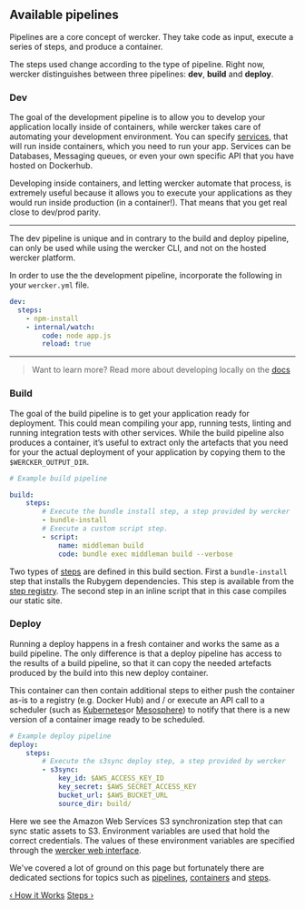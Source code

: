 ## Available pipelines

Pipelines are a core concept of wercker. They take code as input, execute a
series of steps, and produce a container. 

The steps used change according to the type of pipeline. Right now, wercker
distinguishes between three pipelines: **dev**, **build** and **deploy**.

### Dev

The goal of the development pipeline is to allow you to develop your
application locally inside of containers, while wercker takes care of
automating your development environment. You can specify
[services](/learn/containers/services.html), that will run inside containers,
which you need to run your app. Services can be Databases, Messaging queues, or
even your own specific API that you have hosted on Dockerhub. 

Developing inside containers, and letting wercker automate that process, is
extremely useful because it allows you to execute your applications as they
would run inside production (in a container!). That means that you get real
close to dev/prod parity. 

---
The dev pipeline is unique and in contrary to the build and deploy pipeline,
can only be used while using the wercker CLI, and not on the hosted wercker
platform.

In order to use the the development pipeline, incorporate the following in your
`wercker.yml` file.

```yaml
dev:
  steps:
    - npm-install
    - internal/watch:
        code: node app.js
        reload: true
```

- - -
> Want to learn more? Read more about developing locally on the
> [docs](/cli/usage/index.html)

### Build

The goal of the build pipeline is to get your application ready for deployment.
This could mean compiling your app, running tests, linting and running
integration tests with other services. While the build pipeline also produces a
container, it’s useful to extract only the artefacts that you need for your the
actual deployment of your application by copying them to the
`$WERCKER_OUTPUT_DIR`.

```yaml
# Example build pipeline

build:
    steps:
        # Execute the bundle install step, a step provided by wercker
        - bundle-install
        # Execute a custom script step.
        - script:
            name: middleman build
            code: bundle exec middleman build --verbose
```

Two types of [steps](/learn/steps/introduction.html) are defined in this build
section. First a `bundle-install` step that installs the Rubygem dependencies.
This step is available from the [step
registry](/learn/steps/step-registry.html). The second step in an inline script
that in this case compiles our static site.

### Deploy

Running a deploy happens in a fresh container and works the same as a build
pipeline. The only difference is that a deploy pipeline has access to the
results of a build pipeline, so that it can copy the needed artefacts produced
by the build into this new deploy container. 

This container can then contain additional steps to either push the container
as-is to a registry (e.g. Docker Hub) and / or execute an API call to a
scheduler (such as [Kubernetes](/quickstarts/deployment/kubernetes.html)or
[Mesosphere](/quickstarts/deployment/mesosphere.html)) to notify that there is a
new version of a container image ready to be scheduled.

```yaml
# Example deploy pipeline
deploy:
    steps:
        # Execute the s3sync deploy step, a step provided by wercker
        - s3sync:
            key_id: $AWS_ACCESS_KEY_ID
            key_secret: $AWS_SECRET_ACCESS_KEY
            bucket_url: $AWS_BUCKET_URL
            source_dir: build/
```

Here we see the Amazon Web Services S3 synchronization step that can
sync static assets to S3. Environment variables are used that hold the
correct credentials. The values of these environment variables are
specified through the [wercker web interface](/learn/basics/configuration.html).

We've covered a lot of ground on this page but fortunately there are dedicated
sections for topics such as [pipelines](/learn/pipelines/introduction.html),
[containers](/learn/containers/introduction.html) and
[steps](/learn/steps/introduction.html).

[&lsaquo; How it Works](/learn/pipelines/how-it-works.html "nav previous pipelines")
[Steps &rsaquo;](/learn/steps/introduction.html "nav next steps")
